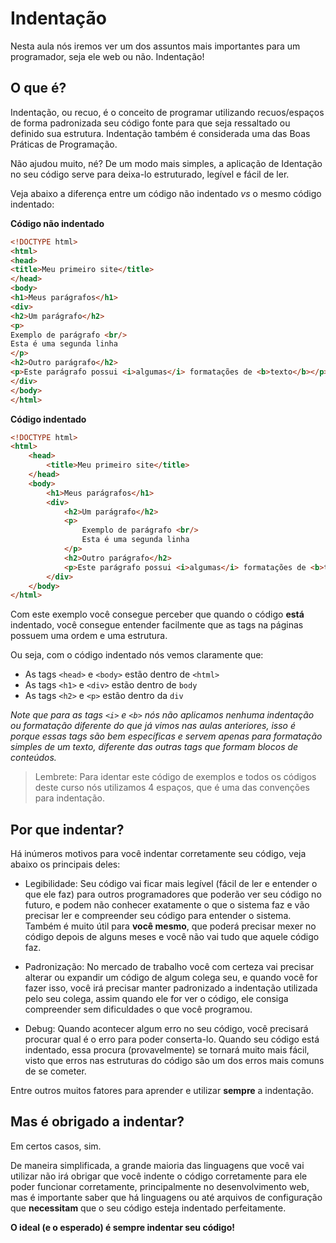 # Indentação 
Nesta aula nós iremos ver um dos assuntos mais importantes para um programador, seja ele web ou não. Indentação!

## O que é?
Indentação, ou recuo, é o conceito de programar utilizando recuos/espaços de forma padronizada seu código fonte para que seja ressaltado ou definido sua estrutura. Indentação também é considerada uma das Boas Práticas de Programação.

Não ajudou muito, né? De um modo mais simples, a aplicação de Identação no seu código serve para deixa-lo estruturado, legível e fácil de ler.

Veja abaixo a diferença entre um código não indentado *vs* o mesmo código indentado:

**Código não indentado**
```html
<!DOCTYPE html>
<html>
<head>
<title>Meu primeiro site</title>
</head>
<body>
<h1>Meus parágrafos</h1>
<div>
<h2>Um parágrafo</h2>
<p>
Exemplo de parágrafo <br/>
Esta é uma segunda linha
</p>
<h2>Outro parágrafo</h2>
<p>Este parágrafo possui <i>algumas</i> formatações de <b>texto</b></p>
</div>
</body>
</html>
```
**Código indentado**
```html
<!DOCTYPE html>
<html>
    <head>
        <title>Meu primeiro site</title>
    </head>
    <body>
        <h1>Meus parágrafos</h1>
        <div>
            <h2>Um parágrafo</h2>
            <p>
                Exemplo de parágrafo <br/>
                Esta é uma segunda linha
            </p>
            <h2>Outro parágrafo</h2>
            <p>Este parágrafo possui <i>algumas</i> formatações de <b>texto</b></p>
        </div>
    </body>
</html>
```

Com este exemplo você consegue perceber que quando o código **está** indentado, você consegue entender facilmente que as tags na páginas possuem uma ordem e uma estrutura.

Ou seja, com o código indentado nós vemos claramente que:
- As tags ``<head>`` e ``<body>`` estão dentro de ``<html>``
- As tags ``<h1>`` e ``<div>`` estão dentro de ``body``
- As tags ``<h2>`` e ``<p>`` estão dentro da ``div``

_Note que para as tags ``<i>`` e ``<b>`` nós não aplicamos nenhuma indentação ou formatação diferente do que já vimos nas aulas anteriores, isso é porque essas tags são bem específicas e servem apenas para formatação simples de um texto, diferente das outras tags que formam blocos de conteúdos._


> Lembrete: Para identar este código de exemplos e todos os códigos deste curso nós utilizamos 4 espaços, que é uma das convenções para indentação.

## Por que indentar?
Há inúmeros motivos para você indentar corretamente seu código, veja abaixo os principais deles:

- Legibilidade: Seu código vai ficar mais legível (fácil de ler e entender o que ele faz) para outros programadores que poderão ver seu código no futuro, e podem não conhecer exatamente o que o sistema faz e vão precisar ler e compreender seu código para entender o sistema. Também é muito útil para **você mesmo**, que poderá precisar mexer no código depois de alguns meses e você não vai tudo que aquele código faz.

- Padronização: No mercado de trabalho você com certeza vai precisar alterar ou expandir um código de algum colega seu, e quando você for fazer isso, você irá precisar manter padronizado a indentação utilizada pelo seu colega, assim quando ele for ver o código, ele consiga compreender sem dificuldades o que você programou.

- Debug: Quando acontecer algum erro no seu código, você precisará procurar qual é o erro para poder conserta-lo. Quando seu código está indentado, essa procura (provavelmente) se tornará muito mais fácil, visto que erros nas estruturas do código são um dos erros mais comuns de se cometer.

Entre outros muitos fatores para aprender e utilizar **sempre** a indentação.


## Mas é obrigado a indentar?
Em certos casos, sim.

De maneira simplificada, a grande maioria das linguagens que você vai utilizar não irá obrigar que você indente o código corretamente para ele poder funcionar corretamente, principalmente no desenvolvimento web, mas é importante saber que há linguagens ou até arquivos de configuração que **necessitam** que o seu código esteja indentado perfeitamente.


**O ideal (e o esperado) é sempre indentar seu código!**